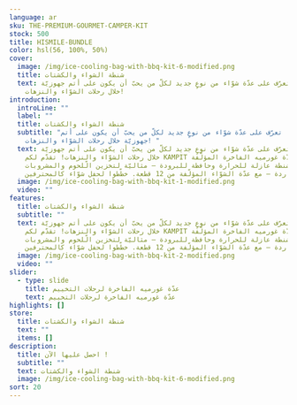 ```yaml
---
language: ar
sku: THE-PREMIUM-GOURMET-CAMPER-KIT
stock: 500
title: HISMILE-BUNDLE
color: hsl(56, 100%, 50%)
cover:
  image: /img/ice-cooling-bag-with-bbq-kit-6-modified.png
  title: شنطة الشواء والكشتات
  text: تعرّف على عدّة شوّاء من نوعٍ جديد لكلّ من يحبّ أن يكون على أتم جهوزيّة
    خلال رحلات الشوّاء والنزهات!
introduction:
  introLine: ""
  label: ""
  title: شنطة الشواء والكشتات
  subtitle: "تعرّف على عدّة شوّاء من نوعٍ جديد لكلّ من يحبّ أن يكون على أتم
    جهوزيّة خلال رحلات الشوّاء والنزهات! "
  text: تعرّف على عدّة شوّاء من نوعٍ جديد لكلّ من يحبّ أن يكون على أتم جهوزيّة
    خلال رحلات الشوّاء والنزهات! تقدّم لكم KAMPIT عدّة غورميه الفاخرة المؤلّفة
    من شنطة عازلة للحرارة وحافظة للبرودة – مثاليّة لتخزين الّلحوم والمشروبات
    الباردة – مع عدّة الشوّاء المؤلّفة من 12 قطعة. خطّطوا لحفل شوّاء كالمحترفين!
  image: /img/ice-cooling-bag-with-bbq-kit-1-modified.png
  video: ""
features:
  title: شنطة الشواء والكشتات
  subtitle: ""
  text: تعرّف على عدّة شوّاء من نوعٍ جديد لكلّ من يحبّ أن يكون على أتم جهوزيّة
    خلال رحلات الشوّاء والنزهات! تقدّم لكم KAMPIT عدّة غورميه الفاخرة المؤلّفة
    من شنطة عازلة للحرارة وحافظة للبرودة – مثاليّة لتخزين الّلحوم والمشروبات
    الباردة – مع عدّة الشوّاء المؤلّفة من 12 قطعة. خطّطوا لحفل شوّاء كالمحترفين!
  image: /img/ice-cooling-bag-with-bbq-kit-2-modified.png
  video: ""
slider:
  - type: slide
    title: عدّة غورميه الفاخرة لرحلات التخييم
    text: عدّة غورميه الفاخرة لرحلات التخييم
highlights: []
store:
  title: شنطة الشواء والكشتات
  text: ""
  items: []
description:
  title: احصل عليها الآن !
  subtitle: ""
  text: شنطة الشواء والكشتات
  image: /img/ice-cooling-bag-with-bbq-kit-6-modified.png
sort: 20
---
```

